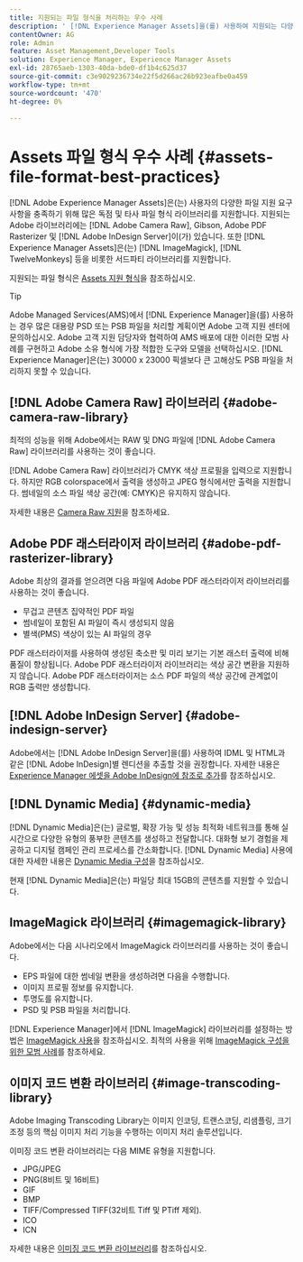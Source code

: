 ```yaml
---
title: 지원되는 파일 형식을 처리하는 우수 사례
description: ' [!DNL Experience Manager Assets]을(를) 사용하여 지원되는 다양한 파일 형식을 처리하는 우수 사례입니다.'
contentOwner: AG
role: Admin
feature: Asset Management,Developer Tools
solution: Experience Manager, Experience Manager Assets
exl-id: 28765aeb-1303-40da-bde0-df1b4c625d37
source-git-commit: c3e9029236734e22f5d266ac26b923eafbe0a459
workflow-type: tm+mt
source-wordcount: '470'
ht-degree: 0%

---
```


# Assets 파일 형식 우수 사례 {#assets-file-format-best-practices}

[!DNL Adobe Experience Manager Assets]은(는) 사용자의 다양한 파일 지원 요구 사항을 충족하기 위해 많은 독점 및 타사 파일 형식 라이브러리를 지원합니다. 지원되는 Adobe 라이브러리에는 [!DNL Adobe Camera Raw], Gibson, Adobe PDF Rasterizer 및 [!DNL Adobe InDesign Server]이(가) 있습니다. 또한 [!DNL Experience Manager Assets]은(는) [!DNL ImageMagick], [!DNL TwelveMonkeys] 등을 비롯한 서드파티 라이브러리를 지원합니다.

지원되는 파일 형식은 [Assets 지원 형식](/help/assets/assets-formats.md)을 참조하십시오.

>[!TIP]
>
>Adobe Managed Services(AMS)에서 [!DNL Experience Manager]을(를) 사용하는 경우 많은 대용량 PSD 또는 PSB 파일을 처리할 계획이면 Adobe 고객 지원 센터에 문의하십시오. Adobe 고객 지원 담당자와 협력하여 AMS 배포에 대한 이러한 모범 사례를 구현하고 Adobe 소유 형식에 가장 적합한 도구와 모델을 선택하십시오. [!DNL Experience Manager]은(는) 30000 x 23000 픽셀보다 큰 고해상도 PSB 파일을 처리하지 못할 수 있습니다.

## [!DNL Adobe Camera Raw] 라이브러리 {#adobe-camera-raw-library}

최적의 성능을 위해 Adobe에서는 RAW 및 DNG 파일에 [!DNL Adobe Camera Raw] 라이브러리를 사용하는 것이 좋습니다.

[!DNL Adobe Camera Raw] 라이브러리가 CMYK 색상 프로필을 입력으로 지원합니다. 하지만 RGB colorspace에서 출력을 생성하고 JPEG 형식에서만 출력을 지원합니다. 썸네일의 소스 파일 색상 공간(예: CMYK)은 유지하지 않습니다.

자세한 내용은 [Camera Raw 지원](/help/assets/camera-raw.md)을 참조하세요.

## Adobe PDF 래스터라이저 라이브러리 {#adobe-pdf-rasterizer-library}

Adobe 최상의 결과를 얻으려면 다음 파일에 Adobe PDF 래스터라이저 라이브러리를 사용하는 것이 좋습니다.

* 무겁고 콘텐츠 집약적인 PDF 파일
* 썸네일이 포함된 AI 파일이 즉시 생성되지 않음
* 별색(PMS) 색상이 있는 AI 파일의 경우

PDF 래스터라이저를 사용하여 생성된 축소판 및 미리 보기는 기본 래스터 출력에 비해 품질이 향상됩니다. Adobe PDF 래스터라이저 라이브러리는 색상 공간 변환을 지원하지 않습니다. Adobe PDF 래스터라이저는 소스 PDF 파일의 색상 공간에 관계없이 RGB 출력만 생성합니다.

## [!DNL Adobe InDesign Server] {#adobe-indesign-server}

Adobe에서는 [!DNL Adobe InDesign Server]을(를) 사용하여 IDML 및 HTML과 같은 [!DNL Adobe InDesign]별 렌디션을 추출할 것을 권장합니다. 자세한 내용은 [Experience Manager 에셋을 Adobe InDesign에 참조로 추가](/help/assets/managing-linked-subassets.md#refai)를 참조하십시오.

## [!DNL Dynamic Media] {#dynamic-media}

[!DNL Dynamic Media]은(는) 글로벌, 확장 가능 및 성능 최적화 네트워크를 통해 실시간으로 다양한 유형의 풍부한 콘텐츠를 생성하고 전달합니다. 대화형 보기 경험을 제공하고 디지털 캠페인 관리 프로세스를 간소화합니다. [!DNL Dynamic Media] 사용에 대한 자세한 내용은 [Dynamic Media 구성](/help/assets/config-dynamic.md)을 참조하십시오.

현재 [!DNL Dynamic Media]은(는) 파일당 최대 15GB의 콘텐츠를 지원할 수 있습니다.

## ImageMagick 라이브러리 {#imagemagick-library}

Adobe에서는 다음 시나리오에서 ImageMagick 라이브러리를 사용하는 것이 좋습니다.

* EPS 파일에 대한 썸네일 변환을 생성하려면 다음을 수행합니다.
* 이미지 프로필 정보를 유지합니다.
* 투명도를 유지합니다.
* PSD 및 PSB 파일을 처리합니다.

[!DNL Experience Manager]에서 [!DNL ImageMagick] 라이브러리를 설정하는 방법은 [ImageMagick 사용](/help/assets/media-handlers.md#an-example-using-imagemagick)을 참조하십시오. 최적의 사용을 위해 [ImageMagick 구성을 위한 모범 사례](/help/assets/best-practices-for-imagemagick.md)를 참조하세요.

## 이미지 코드 변환 라이브러리 {#image-transcoding-library}

Adobe Imaging Transcoding Library는 이미지 인코딩, 트랜스코딩, 리샘플링, 크기 조정 등의 핵심 이미지 처리 기능을 수행하는 이미지 처리 솔루션입니다.

이미징 코드 변환 라이브러리는 다음 MIME 유형을 지원합니다.

* JPG/JPEG
* PNG(8비트 및 16비트)
* GIF
* BMP
* TIFF/Compressed TIFF(32비트 Tiff 및 PTiff 제외).
* ICO
* ICN

자세한 내용은 [이미징 코드 변환 라이브러리](/help/assets/imaging-transcoding-library.md)를 참조하십시오.
